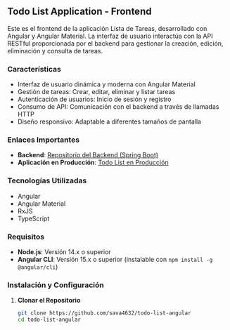 ## Todo List Application - Frontend

Este es el frontend de la aplicación Lista de Tareas, desarrollado con Angular y Angular Material. La interfaz de usuario interactúa con la API RESTful proporcionada por el backend para gestionar la creación, edición, eliminación y consulta de tareas.

### Características

- Interfaz de usuario dinámica y moderna con Angular Material
- Gestión de tareas: Crear, editar, eliminar y listar tareas
- Autenticación de usuarios: Inicio de sesión y registro
- Consumo de API: Comunicación con el backend a través de llamadas HTTP
- Diseño responsivo: Adaptable a diferentes tamaños de pantalla

### Enlaces Importantes

- **Backend**: [Repositorio del Backend (Spring Boot)](https://github.com/sava4632/todo-list-springboot-mvc)
- **Aplicación en Producción**: [Todo List en Producción](https://todolist-sava4632.netlify.app/)

### Tecnologías Utilizadas

- Angular
- Angular Material
- RxJS
- TypeScript

### Requisitos

- **Node.js**: Versión 14.x o superior
- **Angular CLI**: Versión 15.x o superior (instalable con `npm install -g @angular/cli`)

### Instalación y Configuración

1. **Clonar el Repositorio**

   ```bash
   git clone https://github.com/sava4632/todo-list-angular
   cd todo-list-angular
